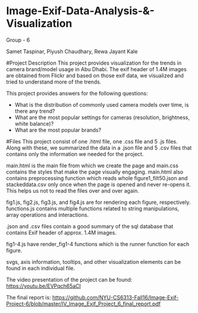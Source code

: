 # Image-Exif-Data-Analysis-&-Visualization
Group - 6

Samet Taspinar,
Piyush Chaudhary,
Rewa Jayant Kale

#Project Description 
This project provides visualization for the trends in camera brand/model usage in Abu Dhabi. The exif header of 1.4M images are obtained from Flickr and based on those exif data, we visualized and tried to understand more of the trends.

This project provides answers for the following questions:
  - What is the distribution of commonly used camera models over time, is there any trend?
  - What are the most popular settings for cameras (resolution, brightness, white balance)?
  - What are the most popular brands?

#Files
This project consist of one .html file, one .css file and 5 .js files. Along with these, we summarized the data in a .json file and 5 .csv files that contains only the information we needed for the project. 

main.html is the main file from which we create the page and main.css contains the styles that make the page visually engaging. main.html also contains preprocessing function which reads whole figure1_filt50.json and stackeddata.csv only once when the page is opened and never re-opens it. This helps us not to read the files over and over again.

fig1.js, fig2.js, fig3.js, and fig4.js are for rendering each figure, respectively. functions.js contains multiple functions related to string manipulations, array operations and interactions. 

.json and .csv files contain a good summary of the sql database that contains Exif header of approx. 1.4M images. 

fig1-4.js have render_fig1-4 functions which is the runner function for each figure. 

svgs, axis information, tooltips, and other visualization elements can be found in each individual file. 

The video presentation of the project can be found: https://youtu.be/EVPqch65aCI

The final report is: https://github.com/NYU-CS6313-Fall16/Image-Exif-Project-6/blob/master/IV_Image_Exif_Project_6_final_report.pdf
